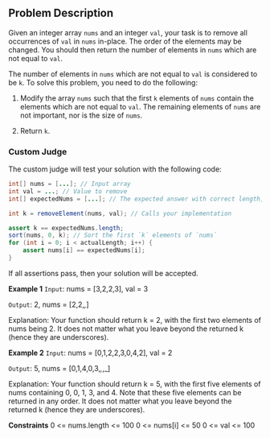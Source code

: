 ## Problem Description

Given an integer array `nums` and an integer `val`, your task is to remove all occurrences of `val` in `nums` in-place. The order of the elements may be changed. You should then return the number of elements in `nums` which are not equal to `val`.

The number of elements in `nums` which are not equal to `val` is considered to be `k`. To solve this problem, you need to do the following:

1. Modify the array `nums` such that the first `k` elements of `nums` contain the elements which are not equal to `val`. The remaining elements of `nums` are not important, nor is the size of `nums`.

2. Return `k`.

### Custom Judge

The custom judge will test your solution with the following code:

```java
int[] nums = [...]; // Input array
int val = ...; // Value to remove
int[] expectedNums = [...]; // The expected answer with correct length, sorted with no values equaling `val`.

int k = removeElement(nums, val); // Calls your implementation

assert k == expectedNums.length;
sort(nums, 0, k); // Sort the first `k` elements of `nums`
for (int i = 0; i < actualLength; i++) {
    assert nums[i] == expectedNums[i];
}
```

If all assertions pass, then your solution will be accepted.

**Example 1**
`Input`: nums = [3,2,2,3], val = 3

`Output`: 2, nums = [2,2,_,_]

Explanation: Your function should return k = 2, with the first two elements of nums being 2. It does not matter what you leave beyond the returned k (hence they are underscores).

**Example 2**
`Input`: nums = [0,1,2,2,3,0,4,2], val = 2

`Output`: 5, nums = [0,1,4,0,3,_,_,_]

Explanation: Your function should return k = 5, with the first five elements of nums containing 0, 0, 1, 3, and 4. Note that these five elements can be returned in any order. It does not matter what you leave beyond the returned k (hence they are underscores).

**Constraints**
0 <= nums.length <= 100
0 <= nums[i] <= 50
0 <= val <= 100